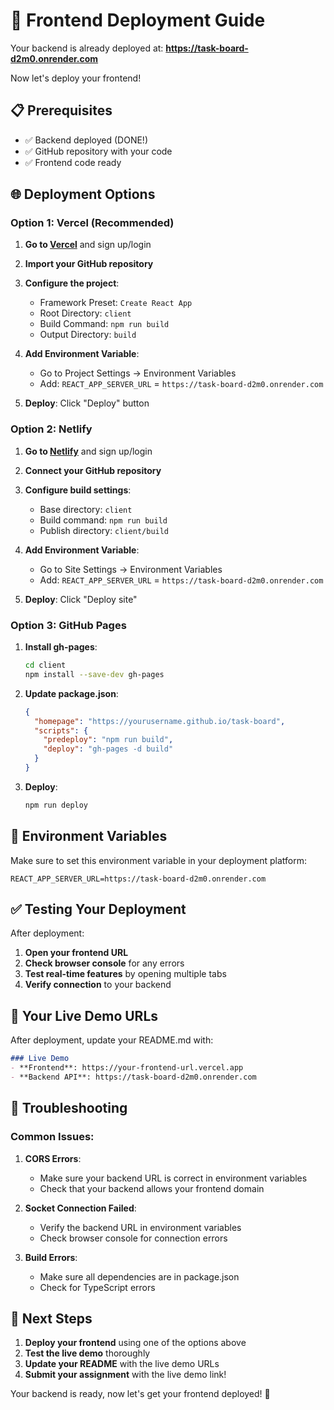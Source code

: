 # 🚀 Frontend Deployment Guide

Your backend is already deployed at: **https://task-board-d2m0.onrender.com**

Now let's deploy your frontend!

## 📋 Prerequisites
- ✅ Backend deployed (DONE!)
- ✅ GitHub repository with your code
- ✅ Frontend code ready

## 🌐 Deployment Options

### Option 1: Vercel (Recommended)

1. **Go to [Vercel](https://vercel.com)** and sign up/login
2. **Import your GitHub repository**
3. **Configure the project**:
   - Framework Preset: `Create React App`
   - Root Directory: `client`
   - Build Command: `npm run build`
   - Output Directory: `build`

4. **Add Environment Variable**:
   - Go to Project Settings → Environment Variables
   - Add: `REACT_APP_SERVER_URL` = `https://task-board-d2m0.onrender.com`

5. **Deploy**: Click "Deploy" button

### Option 2: Netlify

1. **Go to [Netlify](https://netlify.com)** and sign up/login
2. **Connect your GitHub repository**
3. **Configure build settings**:
   - Base directory: `client`
   - Build command: `npm run build`
   - Publish directory: `client/build`

4. **Add Environment Variable**:
   - Go to Site Settings → Environment Variables
   - Add: `REACT_APP_SERVER_URL` = `https://task-board-d2m0.onrender.com`

5. **Deploy**: Click "Deploy site"

### Option 3: GitHub Pages

1. **Install gh-pages**:
   ```bash
   cd client
   npm install --save-dev gh-pages
   ```

2. **Update package.json**:
   ```json
   {
     "homepage": "https://yourusername.github.io/task-board",
     "scripts": {
       "predeploy": "npm run build",
       "deploy": "gh-pages -d build"
     }
   }
   ```

3. **Deploy**:
   ```bash
   npm run deploy
   ```

## 🔧 Environment Variables

Make sure to set this environment variable in your deployment platform:

```env
REACT_APP_SERVER_URL=https://task-board-d2m0.onrender.com
```

## ✅ Testing Your Deployment

After deployment:

1. **Open your frontend URL**
2. **Check browser console** for any errors
3. **Test real-time features** by opening multiple tabs
4. **Verify connection** to your backend

## 🎯 Your Live Demo URLs

After deployment, update your README.md with:

```markdown
### Live Demo
- **Frontend**: https://your-frontend-url.vercel.app
- **Backend API**: https://task-board-d2m0.onrender.com
```

## 🚨 Troubleshooting

### Common Issues:

1. **CORS Errors**: 
   - Make sure your backend URL is correct in environment variables
   - Check that your backend allows your frontend domain

2. **Socket Connection Failed**:
   - Verify the backend URL in environment variables
   - Check browser console for connection errors

3. **Build Errors**:
   - Make sure all dependencies are in package.json
   - Check for TypeScript errors

## 🎉 Next Steps

1. **Deploy your frontend** using one of the options above
2. **Test the live demo** thoroughly
3. **Update your README** with the live demo URLs
4. **Submit your assignment** with the live demo link!

Your backend is ready, now let's get your frontend deployed! 🚀
